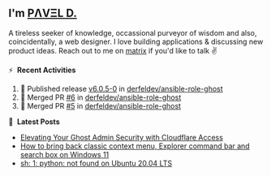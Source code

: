 ## I'm [PΛVΞL D.][homepage]

A tireless seeker of knowledge, occassional purveyor of wisdom and also, coincidentally, a web designer. I love building applications & discussing new product ideas. Reach out to me on [matrix][matrixto] if you'd like to talk ✌️


[homepage]: https://l.dimov.xyz/page?ref=github.com
[matrixto]: https://l.dimov.xyz/matrix?ref=github.com
[github]: https://l.dimov.xyz/github?ref=github.com

:zap: &nbsp;**Recent Activities**
  
<!--START_SECTION:activity-->
1. 🚀 Published release [v6.0.5-0](https://github.com/derfeldev/ansible-role-ghost/releases/tag/v6.0.5-0) in [derfeldev/ansible-role-ghost](https://github.com/derfeldev/ansible-role-ghost)
2. 🎉 Merged PR [#6](https://github.com/derfeldev/ansible-role-ghost/pull/6) in [derfeldev/ansible-role-ghost](https://github.com/derfeldev/ansible-role-ghost)
3. 🎉 Merged PR [#5](https://github.com/derfeldev/ansible-role-ghost/pull/5) in [derfeldev/ansible-role-ghost](https://github.com/derfeldev/ansible-role-ghost)
<!--END_SECTION:activity-->

📑 &nbsp;**Latest Posts**

<!-- DIMOV-POST-LIST:START -->
- [Elevating Your Ghost Admin Security with Cloudflare Access](https://www.dimov.xyz/elevating-your-ghost-admin-security-with-cloudflare-access/)
- [How to bring back classic context menu, Explorer command bar and search box on Windows 11](https://www.dimov.xyz/how-to-bring-back-classic-context-menu-explorer-command-bar-and-search-box-on-windows-11/)
- [sh: 1: python: not found on Ubuntu 20.04 LTS](https://www.dimov.xyz/sh-1-python-not-found/)
<!-- DIMOV-POST-LIST:END -->
